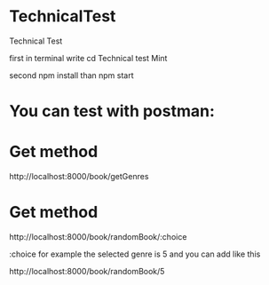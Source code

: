 # TechnicalTest
Technical Test 

first in terminal write cd Technical test Mint

second npm install than npm start

# You can test with postman:

# Get method
http://localhost:8000/book/getGenres 

# Get method 
http://localhost:8000/book/randomBook/:choice

:choice for example the selected genre is 5 and you can add like this

http://localhost:8000/book/randomBook/5